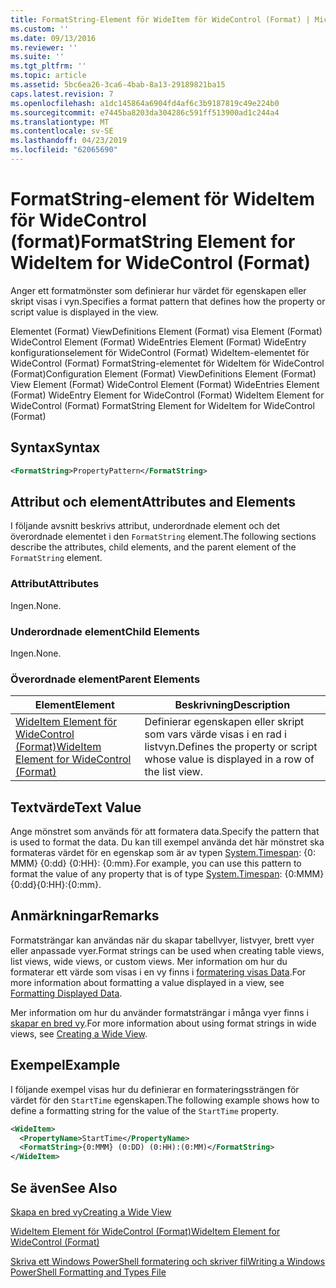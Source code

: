 ```yaml
---
title: FormatString-Element för WideItem för WideControl (Format) | Microsoft Docs
ms.custom: ''
ms.date: 09/13/2016
ms.reviewer: ''
ms.suite: ''
ms.tgt_pltfrm: ''
ms.topic: article
ms.assetid: 5bc6ea26-3ca6-4bab-8a13-29189821ba15
caps.latest.revision: 7
ms.openlocfilehash: a1dc145864a6904fd4af6c3b9187819c49e224b0
ms.sourcegitcommit: e7445ba8203da304286c591ff513900ad1c244a4
ms.translationtype: MT
ms.contentlocale: sv-SE
ms.lasthandoff: 04/23/2019
ms.locfileid: "62065690"
---
```

# <a name="formatstring-element-for-wideitem-for-widecontrol-format"></a><span data-ttu-id="13a53-102">FormatString-element för WideItem för WideControl (format)</span><span class="sxs-lookup"><span data-stu-id="13a53-102">FormatString Element for WideItem for WideControl (Format)</span></span>

<span data-ttu-id="13a53-103">Anger ett formatmönster som definierar hur värdet för egenskapen eller skript visas i vyn.</span><span class="sxs-lookup"><span data-stu-id="13a53-103">Specifies a format pattern that defines how the property or script value is displayed in the view.</span></span>

<span data-ttu-id="13a53-104">Elementet (Format) ViewDefinitions Element (Format) visa Element (Format) WideControl Element (Format) WideEntries Element (Format) WideEntry konfigurationselement för WideControl (Format) WideItem-elementet för WideControl (Format) FormatString-elementet för WideItem för WideControl (Format)</span><span class="sxs-lookup"><span data-stu-id="13a53-104">Configuration Element (Format) ViewDefinitions Element (Format) View Element (Format) WideControl Element (Format) WideEntries Element (Format) WideEntry Element for WideControl (Format) WideItem Element for WideControl (Format) FormatString Element for WideItem for WideControl (Format)</span></span>

## <a name="syntax"></a><span data-ttu-id="13a53-105">Syntax</span><span class="sxs-lookup"><span data-stu-id="13a53-105">Syntax</span></span>

```xml
<FormatString>PropertyPattern</FormatString>
```

## <a name="attributes-and-elements"></a><span data-ttu-id="13a53-106">Attribut och element</span><span class="sxs-lookup"><span data-stu-id="13a53-106">Attributes and Elements</span></span>

<span data-ttu-id="13a53-107">I följande avsnitt beskrivs attribut, underordnade element och det överordnade elementet i den `FormatString` element.</span><span class="sxs-lookup"><span data-stu-id="13a53-107">The following sections describe the attributes, child elements, and the parent element of the `FormatString` element.</span></span>

### <a name="attributes"></a><span data-ttu-id="13a53-108">Attribut</span><span class="sxs-lookup"><span data-stu-id="13a53-108">Attributes</span></span>

<span data-ttu-id="13a53-109">Ingen.</span><span class="sxs-lookup"><span data-stu-id="13a53-109">None.</span></span>

### <a name="child-elements"></a><span data-ttu-id="13a53-110">Underordnade element</span><span class="sxs-lookup"><span data-stu-id="13a53-110">Child Elements</span></span>

<span data-ttu-id="13a53-111">Ingen.</span><span class="sxs-lookup"><span data-stu-id="13a53-111">None.</span></span>

### <a name="parent-elements"></a><span data-ttu-id="13a53-112">Överordnade element</span><span class="sxs-lookup"><span data-stu-id="13a53-112">Parent Elements</span></span>

|<span data-ttu-id="13a53-113">Element</span><span class="sxs-lookup"><span data-stu-id="13a53-113">Element</span></span>|<span data-ttu-id="13a53-114">Beskrivning</span><span class="sxs-lookup"><span data-stu-id="13a53-114">Description</span></span>|
|-------------|-----------------|
|[<span data-ttu-id="13a53-115">WideItem Element för WideControl (Format)</span><span class="sxs-lookup"><span data-stu-id="13a53-115">WideItem Element for WideControl (Format)</span></span>](./wideitem-element-for-widecontrol-format.md)|<span data-ttu-id="13a53-116">Definierar egenskapen eller skript som vars värde visas i en rad i listvyn.</span><span class="sxs-lookup"><span data-stu-id="13a53-116">Defines the property or script whose value is displayed in a row of the list view.</span></span>|

## <a name="text-value"></a><span data-ttu-id="13a53-117">Textvärde</span><span class="sxs-lookup"><span data-stu-id="13a53-117">Text Value</span></span>

<span data-ttu-id="13a53-118">Ange mönstret som används för att formatera data.</span><span class="sxs-lookup"><span data-stu-id="13a53-118">Specify the pattern that is used to format the data.</span></span> <span data-ttu-id="13a53-119">Du kan till exempel använda det här mönstret ska formateras värdet för en egenskap som är av typen [System.Timespan](/dotnet/api/System.TimeSpan): {0: MMM} {0:dd} {0:HH}: {0:mm}.</span><span class="sxs-lookup"><span data-stu-id="13a53-119">For example, you can use this pattern to format the value of any property that is of type [System.Timespan](/dotnet/api/System.TimeSpan): {0:MMM}{0:dd}{0:HH}:{0:mm}.</span></span>

## <a name="remarks"></a><span data-ttu-id="13a53-120">Anmärkningar</span><span class="sxs-lookup"><span data-stu-id="13a53-120">Remarks</span></span>

<span data-ttu-id="13a53-121">Formatsträngar kan användas när du skapar tabellvyer, listvyer, brett vyer eller anpassade vyer.</span><span class="sxs-lookup"><span data-stu-id="13a53-121">Format strings can be used when creating table views, list views, wide views, or custom views.</span></span> <span data-ttu-id="13a53-122">Mer information om hur du formaterar ett värde som visas i en vy finns i [formatering visas Data](./formatting-displayed-data.md).</span><span class="sxs-lookup"><span data-stu-id="13a53-122">For more information about formatting a value displayed in a view, see [Formatting Displayed Data](./formatting-displayed-data.md).</span></span>

<span data-ttu-id="13a53-123">Mer information om hur du använder formatsträngar i många vyer finns i [skapar en bred vy](./creating-a-wide-view.md).</span><span class="sxs-lookup"><span data-stu-id="13a53-123">For more information about using format strings in wide views, see [Creating a Wide View](./creating-a-wide-view.md).</span></span>

## <a name="example"></a><span data-ttu-id="13a53-124">Exempel</span><span class="sxs-lookup"><span data-stu-id="13a53-124">Example</span></span>

<span data-ttu-id="13a53-125">I följande exempel visas hur du definierar en formateringssträngen för värdet för den `StartTime` egenskapen.</span><span class="sxs-lookup"><span data-stu-id="13a53-125">The following example shows how to define a formatting string for the value of the `StartTime` property.</span></span>

```xml
<WideItem>
  <PropertyName>StartTime</PropertyName>
  <FormatString>{0:MMM} (0:DD) (0:HH):(0:MM)</FormatString>
</WideItem>
```

## <a name="see-also"></a><span data-ttu-id="13a53-126">Se även</span><span class="sxs-lookup"><span data-stu-id="13a53-126">See Also</span></span>

[<span data-ttu-id="13a53-127">Skapa en bred vy</span><span class="sxs-lookup"><span data-stu-id="13a53-127">Creating a Wide View</span></span>](./creating-a-wide-view.md)

[<span data-ttu-id="13a53-128">WideItem Element för WideControl (Format)</span><span class="sxs-lookup"><span data-stu-id="13a53-128">WideItem Element for WideControl (Format)</span></span>](./wideitem-element-for-widecontrol-format.md)

[<span data-ttu-id="13a53-129">Skriva ett Windows PowerShell formatering och skriver fil</span><span class="sxs-lookup"><span data-stu-id="13a53-129">Writing a Windows PowerShell Formatting and Types File</span></span>](./writing-a-powershell-formatting-file.md)
